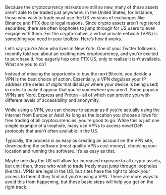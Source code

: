 Because the cryptocurrency markets are still so new, many of these assets aren’t able to be traded just anywhere. In the United States, for instance, those who wish to trade must use the US versions of exchanges like Binance and FTX due to legal reasons. Since crypto assets aren’t registered securities, there are often loopholes to jump through for US users to even engage with them. For the crypto-native, a virtual private network (VPN) is something you need in your toolbox. Here’s how it works. 

Let’s say you’re Alice who lives in New York. One of your Twitter followers recently told you about an exciting new cryptocurrency, and you’re excited to purchase it. You eagerly hop onto FTX US, only to realize it isn’t available. What are you to do?

Instead of missing the opportunity to buy the next Bitcoin, you decide a VPN is the best choice of action. Essentially, a VPN disguises your IP address (the series of digits that displays where your device is being used) in order to make it appear that you’re somewhere you aren’t. Some popular VPNs are Nord, Express and Proton - all of which can provide you with different levels of accessibility and anonymity. 

While using a VPN, you can choose to appear as if you’re actually using the internet from Europe or Asia! As long as the location you choose allows for free trading of all cryptocurrencies, you’re good to go. While this is just one simple example of a loophole, many use VPNs to access novel DeFi protocols that aren’t often available in the US. 

Typically, the process is as easy as creating an account on the VPN site, downloading the software (most quality VPNs cost money), choosing your location and running the software. It’s as easy as that. 

Maybe one day the US will allow for increased exposure to all crypto assets, but until then, those who wish to trade freely must jump through loopholes like this. VPNs are legal in the US, but sites have the right to block your access to them if they find out you’re using a VPN. There are more ways to avoid this from happening, but these basic steps will help you get on the right track. 